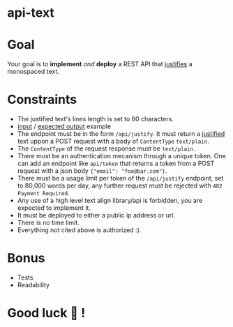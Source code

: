 # api-text

# Goal

Your goal is to **implement** *and* **deploy** a REST API that [justifies](https://en.wikipedia.org/wiki/Typographic_alignment#Justified) a monospaced text.

# Constraints

- The justified text's lines length is set to 80 characters.
- [input](https://gist.github.com/id13/e2cb05ce6fdc5fe89fea4876206b149b) / [expected output](https://gist.github.com/id13/c9888fe333161e4c1ac1938d6ffd3260) example
- The endpoint must be in the form `/api/justify`.
  It must return a [justified](https://en.wikipedia.org/wiki/Typographic_alignment#Justified) text uppon a POST request with a body of `ContentType` `text/plain`.
- The `ContentType` of the request response must be `text/plain`.
- There must be an authentication mecanism through a unique token. 
  One can add an endpoint like `api/token` that returns a token from a POST request with a json body `{"email": "foo@bar.com"}`.
- There must be a usage limit per token of the `/api/justify` endpoint, set to 80,000 words per day, any further request must
  be rejected with `402 Payment Required`.
- Any use of a high level text align library/api is forbidden, you are expected to implement it.
- It must be deployed to either a public ip address or url.
- There is no time limit.
- Everything not cited above is authorized :).

# Bonus

- Tests
- Readability

# Good luck 🍑 !